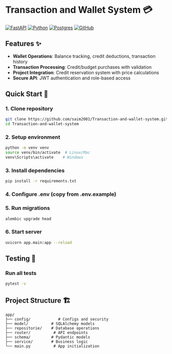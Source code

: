 # Transaction and Wallet System 💳

[![FastAPI](https://img.shields.io/badge/FastAPI-005571?style=for-the-badge&logo=fastapi)](https://fastapi.tiangolo.com/)
[![Python](https://img.shields.io/badge/python-3670A0?style=for-the-badge&logo=python&logoColor=ffdd54)](https://www.python.org/)
[![Postgres](https://img.shields.io/badge/postgres-%23316192.svg?style=for-the-badge&logo=postgresql&logoColor=white)](https://www.postgresql.org/)
[![GitHub](https://img.shields.io/badge/github-%23121011.svg?style=for-the-badge&logo=github&logoColor=white)](https://github.com/saim2001/Transaction-and-wallet-system)

## Features ✨

- **Wallet Operations**: Balance tracking, credit deductions, transaction history
- **Transaction Processing**: Credit/budget purchases with validation
- **Project Integration**: Credit reservation system with price calculations
- **Secure API**: JWT authentication and role-based access

## Quick Start 🚀


### 1. Clone repository
```bash
git clone https://github.com/saim2001/Transaction-and-wallet-system.git
cd Transaction-and-wallet-system
```

### 2. Setup environment

```bash
python -m venv venv
source venv/bin/activate  # Linux/Mac
venv\Scripts\activate    # Windows
```

### 3. Install dependencies
```bash
pip install -r requirements.txt
```

### 4. Configure .env (copy from .env.example)

### 5. Run migrations
```bash
alembic upgrade head
```

### 6. Start server
```bash
uvicorn app.main:app --reload
```

## Testing 🧪
### Run all tests
```bash
pytest -v
```

## Project Structure 🏗️

```
app/
├── config/            # Configs and security
├── model/          # SQLAlchemy models
├── repositorie/    # Database operations
├── router/          # API endpoints
├── schema/         # Pydantic models
├── service/        # Business logic
└── main.py          # App initialization
```